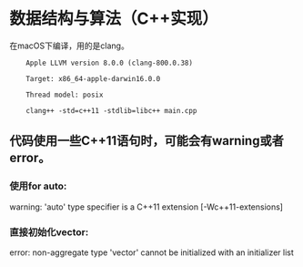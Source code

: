 # 数据结构与算法（C++实现）
在macOS下编译，用的是clang。    

  
		Apple LLVM version 8.0.0 (clang-800.0.38)    

        Target: x86_64-apple-darwin16.0.0
   
		Thread model: posix  
		
		clang++ -std=c++11 -stdlib=libc++ main.cpp

## 代码使用一些C++11语句时，可能会有warning或者error。
###   使用for auto:
warning: 'auto' type specifier is a C++11 extension
      [-Wc++11-extensions]
### 直接初始化vector:
error: non-aggregate type 'vector<int>' cannot be initialized
      with an initializer list



   
    
  
  
